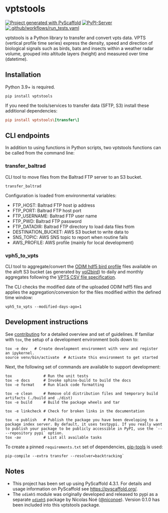 # vptstools

[![Project generated with PyScaffold](https://img.shields.io/badge/-PyScaffold-005CA0?logo=pyscaffold)](https://pyscaffold.org/)
[![PyPI-Server](https://img.shields.io/pypi/v/vptstools.svg)](https://pypi.org/project/vptstools/)
[![.github/workflows/run_tests.yaml](https://github.com/enram/vptstools/actions/workflows/release.yml/badge.svg)](https://github.com/enram/vptstools/actions/workflows/release.yml)

vptstools is a Python library to transfer and convert vpts data. VPTS (vertical profile time series) express the 
density, speed and direction of biological signals such as birds, bats and insects within a weather radar volume, 
grouped into altitude layers (height) and measured over time (datetime).

## Installation

Python 3.9+ is required.

```
pip install vptstools
```

If you need the tools/services to transfer data (SFTP, S3) install these additional dependencies:

```ini
pip install vptstools\[transfer\]
```

## CLI endpoints

In addition to using functions in Python scripts, two vptstools functions can be called from the command line:

### transfer_baltrad

CLI tool to move files from the Baltrad FTP server to an S3 bucket.

```shell
transfer_baltrad
```

Configuration is loaded from environmental variables:

- FTP_HOST: Baltrad FTP host ip address
- FTP_PORT: Baltrad FTP host port
- FTP_USERNAME: Baltrad FTP user name
- FTP_PWD: Baltrad FTP password
- FTP_DATADIR: Baltrad FTP directory to load data files from
- DESTINATION_BUCKET: AWS S3 bucket to write data to
- SNS_TOPIC: AWS SNS topic to report when routine fails
- AWS_PROFILE: AWS profile (mainly for local development)

### vph5_to_vpts

CLI tool to aggregate/convert the [ODIM hdf5 bird profile](https://github.com/adokter/vol2bird/wiki/ODIM-bird-profile-format-specification) 
files available on the aloft S3 bucket (as generated by [vol2bird](https://github.com/adokter/vol2bird)) to 
daily and monthly aggregates following the [VPTS CSV file specification](https://github.com/enram/vpts-csv).

The CLI checks the modified date of the uploaded ODIM hdf5 files and applies the aggregation/conversion for the files modified within the defined time window:

```shell
vph5_to_vpts --modified-days-ago=1
```

## Development instructions

See [contributing](docs/contributing.md) for a detailed overview and set of guidelines. If familiar with `tox`, 
the setup of a development environment boils down to:

```shell
tox -e dev   # Create development environment with venv and register an ipykernel. 
source venv/bin/activate  # Activate this environment to get started
```

Next, the following set of commands are available to support development:

```shell
tox              # Run the unit tests
tox -e docs      # Invoke sphinx-build to build the docs
tox -e format    # Run black code formatting

tox -e clean     # Remove old distribution files and temporary build artifacts (./build and ./dist)
tox -e build     # Build the package wheels and tar

tox -e linkcheck # Check for broken links in the documentation

tox -e publish   # Publish the package you have been developing to a package index server. By default, it uses testpypi. If you really want to publish your package to be publicly accessible in PyPI, use the `-- --repository pypi` option.
tox -av          # List all available tasks
```

To create a pinned `requirements.txt` set of dependencies, [pip-tools](https://github.com/jazzband/pip-tools) is used:

```commandline
pip-compile --extra transfer --resolver=backtracking`
```

<!-- pyscaffold-notes -->

## Notes

- This project has been set up using PyScaffold 4.3.1. For details and usage information on PyScaffold see https://pyscaffold.org/.
- The `odimh5` module was originally developed and released to pypi as a separate [`odimh5`](https://pypi.org/project/odimh5/) package by Nicolas Noé ([@niconoe](https://github.com/niconoe)). Version 0.1.0 has been included into this vptstools package.
